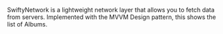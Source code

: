 SwiftyNetwork is a lightweight network layer that allows you to fetch data from servers.
Implemented with the MVVM Design pattern, this shows the list of Albums.
